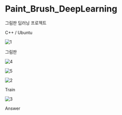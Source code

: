 # Paint_Brush_DeepLearning

그림판 딥러닝 프로젝트

C++ / Ubuntu



![1](https://user-images.githubusercontent.com/99648680/231723158-068f465a-38a4-48fa-b8b1-882dfdab343e.png)

그림판

![4](https://user-images.githubusercontent.com/99648680/231723162-6b84cca5-f41a-483c-9e97-d812af5f0b61.png)

![5](https://user-images.githubusercontent.com/99648680/231723170-10d7246e-a8a3-4301-bf0a-efe913f3c2ea.png)

![2](https://user-images.githubusercontent.com/99648680/231723177-f59b5db8-0dbd-4de3-82f8-7f5eb5e923bd.png)

Train

![3](https://user-images.githubusercontent.com/99648680/231723182-1887b634-7227-4a7c-b533-918e5aa14d69.png)

Answer
